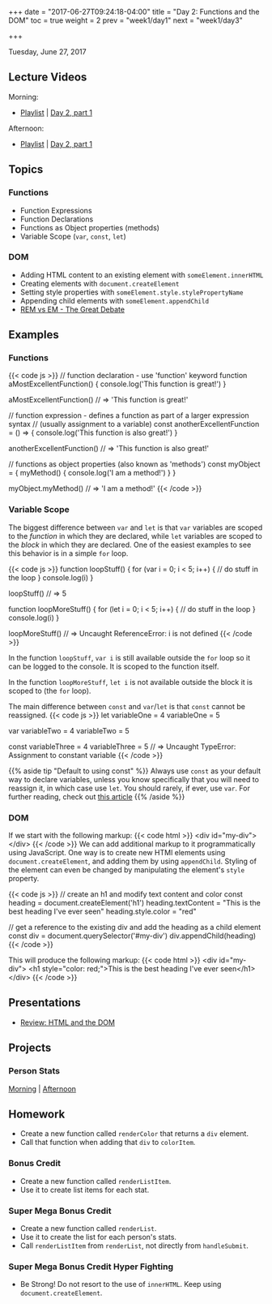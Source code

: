 +++
date = "2017-06-27T09:24:18-04:00"
title = "Day 2: Functions and the DOM"
toc = true
weight = 2
prev = "week1/day1"
next = "week1/day3"

+++

<date>Tuesday, June 27, 2017</date>

## Lecture Videos

Morning:

* [Playlist](https://www.youtube.com/playlist?list=PLuT2TqJuwaY882Figl-Tr-VXWweaeS45B) | [Day 2, part 1](https://www.youtube.com/watch?v=XXy6WXyResk&index=6&list=PLuT2TqJuwaY882Figl-Tr-VXWweaeS45B)

Afternoon:

* [Playlist](https://www.youtube.com/playlist?list=PLuT2TqJuwaY_yOPNQJLn2Ya_hfes8g2fv) | [Day 2, part 1](https://www.youtube.com/watch?v=YA4_zuVsu5s&index=10&list=PLuT2TqJuwaY_yOPNQJLn2Ya_hfes8g2fv)

## Topics

### Functions
* Function Expressions
* Function Declarations
* Functions as Object properties (methods)
* Variable Scope (`var`, `const`, `let`)

### DOM
* Adding HTML content to an existing element with `someElement.innerHTML`
* Creating elements with `document.createElement`
* Setting style properties with `someElement.style.stylePropertyName`
* Appending child elements with `someElement.appendChild`
* [REM vs EM - The Great Debate](https://zellwk.com/blog/rem-vs-em/)

## Examples

### Functions
{{< code js >}}
  // function declaration - use 'function' keyword
  function aMostExcellentFunction() {
    console.log('This function is great!')
  }

  aMostExcellentFunction() // => 'This function is great!'

  // function expression - defines a function as part of a larger expression syntax
  // (usually assignment to a variable)
  const anotherExcellentFunction = () => {
    console.log('This function is also great!')
  }

  anotherExcellentFunction() // => 'This function is also great!'

  // functions as object properties (also known as 'methods')
  const myObject = {
    myMethod() {
      console.log('I am a method!')
    }
  }

  myObject.myMethod() // => 'I am a method!'
{{< /code >}}

### Variable Scope
The biggest difference between `var` and `let` is that `var` variables are scoped to the _function_ in which they are declared, while `let` variables are scoped to the _block_ in which they are declared.  One of the easiest examples to see this behavior is in a simple `for` loop.

{{< code js >}}
function loopStuff() {
  for (var i = 0; i < 5; i++) {
    // do stuff in the loop
  }
  console.log(i)
}

loopStuff() // => 5

function loopMoreStuff() {
  for (let i = 0; i < 5; i++) {
    // do stuff in the loop
  }
  console.log(i)
}

loopMoreStuff() // => Uncaught ReferenceError: i is not defined
{{< /code >}}

In the function `loopStuff`, `var i` is still available outside the `for` loop so it can be logged to the console.  It is scoped to the function itself.

In the function `loopMoreStuff`, `let i` is not available outside the block it is scoped to (the `for` loop).

The main difference between `const` and `var`/`let` is that `const` cannot be reassigned.
{{< code js >}}
let variableOne = 4
variableOne = 5

var variableTwo = 4
variableTwo = 5

const variableThree = 4
variableThree = 5 // => Uncaught TypeError: Assignment to constant variable
{{< /code >}}

{{% aside tip "Default to using const" %}}
Always use `const` as your default way to declare variables, unless you know specifically that you will need to reassign it, in which case use `let`.  You should rarely, if ever, use `var`.  For further reading, check out [this article](https://medium.com/javascript-scene/javascript-es6-var-let-or-const-ba58b8dcde75)
{{% /aside %}}

### DOM
If we start with the following markup:
{{< code html >}}
&lt;div id=&quot;my-div&quot;&gt;&lt;/div&gt;
{{< /code >}}
We can add additional markup to it programmatically using JavaScript.  One way is to create new HTMl elements using `document.createElement`, and adding them by using `appendChild`.  Styling of the element can even be changed by manipulating the element's `style` property.

{{< code js >}}
// create an h1 and modify text content and color
const heading = document.createElement('h1')
heading.textContent = "This is the best heading I've ever seen"
heading.style.color = "red"

// get a reference to the existing div and add the heading as a child element
const div = document.querySelector('#my-div')
div.appendChild(heading)
{{< /code >}}

This will produce the following markup:
{{< code html >}}
&lt;div id=&quot;my-div&quot;&gt;
  &lt;h1 style=&quot;color: red;&quot;&gt;This is the best heading I've ever seen&lt;/h1&gt;
&lt;/div&gt;
{{< /code >}}

## Presentations

* [Review: HTML and the DOM](/02-html-dom.pdf)

## Projects

### Person Stats

[Morning](https://github.com/xtbc17s3/person-stats/tree/0bf23bc0b2f996a8718ff9d70812902a4ba68a08) | [Afternoon](https://github.com/xtbc17s3/person-stats/tree/6996de3bb9db203a8a0a1417d7fc365e76034916)

## Homework

* Create a new function called `renderColor` that returns a `div` element.
* Call that function when adding that `div` to `colorItem`.

### Bonus Credit

* Create a new function called `renderListItem`.
* Use it to create list items for each stat.

### Super Mega Bonus Credit

* Create a new function called `renderList`.
* Use it to create the list for each person's stats.
* Call `renderListItem` from `renderList`, not directly from `handleSubmit`.

### Super Mega Bonus Credit Hyper Fighting

* Be Strong!  Do not resort to the use of `innerHTML`.  Keep using `document.createElement`.
